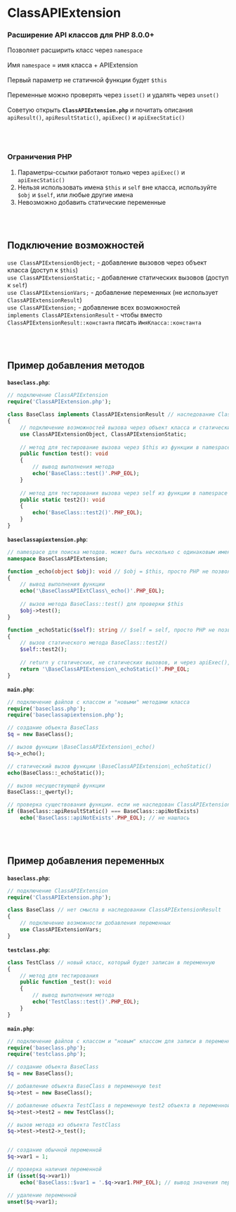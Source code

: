 # ClassAPIExtension
### Расширение API классов для PHP 8.0.0+<br>

Позволяет расширить класс через `namespace`<br><br>
Имя `namespace` = имя класса + APIExtension<br><br>
Первый параметр не статичной функции будет `$this`<br><br>
Переменные можно проверять через `isset()` и удалять через `unset()`<br><br>
Советую открыть **`ClassAPIExtension.php`** и почитать описания `apiResult()`, `apiResultStatic()`, `apiExec()` и `apiExecStatic()`

<br><br>
### Ограничения PHP
1. Параметры-ссылки работают только через `apiExec()` и `apiExecStatic()`
2. Нельзя использовать имена `$this` и `self` вне класса, используйте `$obj` и `$self`, или любые другие имена
3. Невозможно добавить статические переменные

<br><br>
## Подключение возможностей
`use ClassAPIExtensionObject;` - добавление вызовов через объект класса (доступ к `$this`)<br>
`use ClassAPIExtensionStatic;` - добавление статических вызовов (доступ к `self`)<br>
`use ClassAPIExtensionVars;` - добавление переменных (не использует `ClassAPIExtensionResult`)<br>
`use ClassAPIExtension;` - добавление всех возможностей<br>
`implements ClassAPIExtensionResult` - чтобы вместо `ClassAPIExtensionResult::константа` писать `ИмяКласса::константа`

<br><br>
## Пример добавления методов
**`baseclass.php`**:
```php
// подключение ClassAPIExtension
require('ClassAPIExtension.php');

class BaseClass implements ClassAPIExtensionResult // наследование ClassAPIExtensionResult (можно обойтись и без этого)
{
    // подключение возможностей вызова через объект класса и статический вызов
    use ClassAPIExtensionObject, ClassAPIExtensionStatic;
    
    // метод для тестирование вызова через $this из функции в namespace BaseClassAPIExtension
    public function test(): void
    {
        // вывод выполнения метода
        echo('BaseClass::test()'.PHP_EOL);
    }
    
    // метод для тестирования вызова через self из функции в namespace BaseClassAPIExtension
    public static test2(): void
    {
        echo('BaseClass::test2()'.PHP_EOL);
    }
}
```
**`baseclassapiextension.php`**:
```php
// namespace для поиска методов. может быть несколько с одинаковым именем, что позволяет бесконечно расширять класс
namespace BaseClassAPIExtension;

function _echo(object $obj): void // $obj = $this, просто PHP не позволит использовать это имя вне класса
{
    // вывод выполнения функции
    echo('\BaseClassAPIExtClass\_echo()'.PHP_EOL);
    
    // вызов метода BaseClass::test() для проверки $this
    $obj->test();
}

function _echoStatic($self): string // $self = self, просто PHP не позволит использовать это имя вне класса
{
    // вызов статического метода BaseClass::test2()
    $self::test2();
    
    // return у статических, не статических вызовов, и через apiExec(), apiExecStatic() работает как у обычных функций
    return '\BaseClassAPIExtension\_echoStatic()'.PHP_EOL;
}
```
**`main.php`**:
```php
// подключение файлов с классом и "новыми" методами класса
require('baseclass.php');
require('baseclassapiextension.php');

// создание объекта BaseClass
$q = new BaseClass();

// вызов функции \BaseClassAPIExtension\_echo()
$q->_echo();

// статический вызов функции \BaseClassAPIExtension\_echoStatic()
echo(BaseClass::_echoStatic());

// вызов несуществующей функции
BaseClass::_qwerty();

// проверка существования функции. если не наследован ClassAPIExtensionResult, то ClassAPIExtensionResult::apiNotExists
if (BaseClass::apiResultStatic() === BaseClass::apiNotExists)
    echo('BaseClass::apiNotExists'.PHP_EOL); // не нашлась
```
<br><br>
## Пример добавления переменных
**`baseclass.php`**:
```php
// подключение ClassAPIExtension
require('ClassAPIExtension.php');

class BaseClass // нет смысла в наследовании ClassAPIExtensionResult
{
    // подключение возможности добавления переменных
    use ClassAPIExtensionVars;
}
```
**`testclass.php`**:
```php
class TestClass // новый класс, который будет записан в переменную
{
    // метод для тестирования
    public function _test(): void
    {
        // вывод выполнения метода
        echo('TestClass::test()'.PHP_EOL);
    }
}
```
**`main.php`**:
```php
// подключение файлов с классом и "новым" классом для записи в переменную
require('baseclass.php');
require('testclass.php');

// создание объекта BaseClass
$q = new BaseClass();

// добавление объекта BaseClass в переменную test
$q->test = new BaseClass();

// добавление объекта TestClass в переменную test2 объекта в переменной test
$q->test->test2 = new TestClass();

// вызов метода из объекта TestClass
$q->test->test2->_test();


// создание обычной переменной
$q->var1 = 1;

// проверка наличия переменной
if (isset($q->var1))
    echo('BaseClass::$var1 = '.$q->var1.PHP_EOL); // вывод значения переменной

// удаление переменной
unset($q->var1);
```
